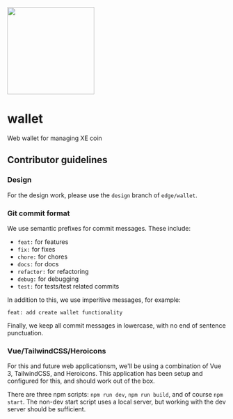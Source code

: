 <img src="https://cdn.edge.network/assets/img/edge-logo-green.svg" width="200">

# wallet

Web wallet for managing XE coin

## Contributor guidelines

### Design

For the design work, please use the `design` branch of `edge/wallet`.

### Git commit format

We use semantic prefixes for commit messages. These include:

- `feat:` for features
- `fix:` for fixes
- `chore:` for chores
- `docs:` for docs
- `refactor:` for refactoring
- `debug:` for debugging
- `test:` for tests/test related commits

In addition to this, we use imperitive messages, for example:

`feat: add create wallet functionality`

Finally, we keep all commit messages in lowercase, with no end of sentence punctuation.

### Vue/TailwindCSS/Heroicons

For this and future web applicationsm, we'll be using a combination of Vue 3, TailwindCSS, and Heroicons. This application has been setup and configured for this, and should work out of the box.

There are three npm scripts: `npm run dev`, `npm run build`, and of course `npm start`. The non-dev start script uses a local server, but working with the dev server should be sufficient.
